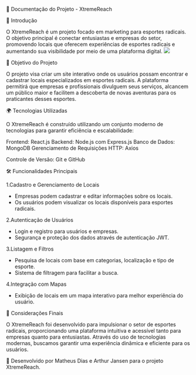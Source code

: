 📌 Documentação do Projeto - XtremeReach

📍 Introdução

O XtremeReach é um projeto focado em marketing para esportes radicais. O objetivo principal é conectar entusiastas e empresas do setor, promovendo locais que oferecem experiências de esportes radicais e aumentando sua visibilidade por meio de uma plataforma digital.
<img src="../assets/img//Logo_2.png">

🚀 Objetivo do Projeto

O projeto visa criar um site interativo onde os usuários possam encontrar e cadastrar locais especializados em esportes radicais. A plataforma permitirá que empresas e profissionais divulguem seus serviços, alcancem um público maior e facilitem a descoberta de novas aventuras para os praticantes desses esportes.

🌍 Tecnologias Utilizadas

O XtremeReach é construído utilizando um conjunto moderno de tecnologias para garantir eficiência e escalabilidade:

Frontend: React.js
Backend: Node.js com Express.js
Banco de Dados: MongoDB
Gerenciamento de Requisições HTTP: Axios

Controle de Versão: Git e GitHub

🛠️ Funcionalidades Principais

1.Cadastro e Gerenciamento de Locais

 * Empresas podem cadastrar e editar informações sobre os locais.
 * Os usuários podem visualizar os locais disponíveis para esportes radicais.

2.Autenticação de Usuários

 * Login e registro para usuários e empresas.
 * Segurança e proteção dos dados através de autenticação JWT.

3.Listagem e Filtros

 * Pesquisa de locais com base em categorias, localização e tipo de esporte.
 * Sistema de filtragem para facilitar a busca.

4.Integração com Mapas

 * Exibição de locais em um mapa interativo para melhor experiência do usuário.

🔗 Considerações Finais

O XtremeReach foi desenvolvido para impulsionar o setor de esportes radicais, proporcionando uma plataforma intuitiva e acessível tanto para empresas quanto para entusiastas. Através do uso de tecnologias modernas, buscamos garantir uma experiência dinâmica e eficiente para os usuários.

🚀 Desenvolvido por Matheus Dias e Arthur Jansen para o projeto XtremeReach.

